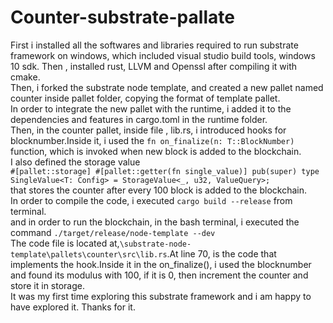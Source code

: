 # Counter-substrate-pallate
First i installed all the softwares and libraries required to run substrate framework on windows, which included visual studio build tools, windows 10 sdk. Then , installed rust, LLVM and Openssl after compiling it with cmake.<br/>
Then, i forked the substrate node template, and created a new pallet named counter inside pallet folder, copying the format of template pallet. <br/>
In order to integrate the new pallet with the runtime, i added it to the dependencies and features in cargo.toml in the runtime folder.<br/>
Then, in the counter pallet, inside file , lib.rs, i introduced hooks for blocknumber.Inside it, i used the `fn on_finalize(n: T::BlockNumber)` function, which is invoked when new block is added to the blockchain.<br/>
I also defined the storage value<br/>
`#[pallet::storage]
	#[pallet::getter(fn single_value)]
	pub(super) type SingleValue<T: Config> = StorageValue<_, u32, ValueQuery>;`<br/>
  that stores the counter after every 100 block is added to the blockchain.<br/>
  In order to compile the code, i executed `cargo build --release` from terminal.<br/>
  and in order to run the blockchain, in the bash terminal, i executed the command `./target/release/node-template --dev`<br/>
  The code file is located at,`\substrate-node-template\pallets\counter\src\lib.rs`.At line 70, is the code that implements the hook.Inside it in the on_finalize(), i used the blocknumber and found its modulus with 100, if it is 0, then increment the counter and store it in storage.<br/>
  It was my first time exploring this substrate framework and i am happy to have explored it. Thanks for it. <br/>

